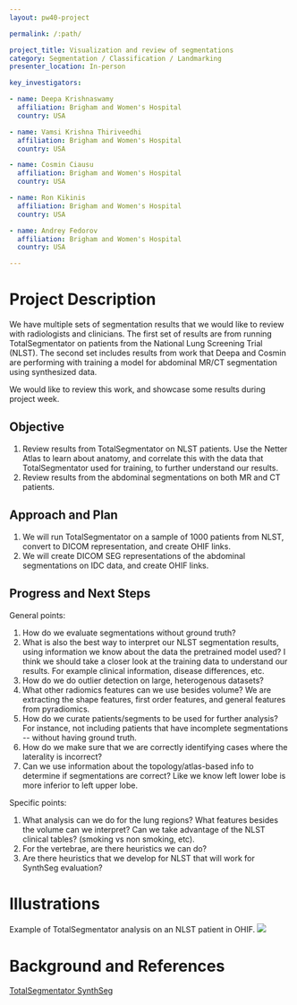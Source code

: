 ```yaml
---
layout: pw40-project

permalink: /:path/

project_title: Visualization and review of segmentations
category: Segmentation / Classification / Landmarking
presenter_location: In-person

key_investigators:

- name: Deepa Krishnaswamy
  affiliation: Brigham and Women's Hospital
  country: USA

- name: Vamsi Krishna Thiriveedhi
  affiliation: Brigham and Women's Hospital
  country: USA

- name: Cosmin Ciausu
  affiliation: Brigham and Women's Hospital
  country: USA

- name: Ron Kikinis
  affiliation: Brigham and Women's Hospital
  country: USA

- name: Andrey Fedorov
  affiliation: Brigham and Women's Hospital
  country: USA

---
```


# Project Description

<!-- Add a short paragraph describing the project. -->

We have multiple sets of segmentation results that we would like to review with radiologists and clinicians. The first set of results are from running TotalSegmentator on patients from the National Lung Screening Trial (NLST). The second set includes results from work that Deepa and Cosmin are performing with training a model for abdominal MR/CT segmentation using synthesized data.

We would like to review this work, and showcase some results during project week.

## Objective

<!-- Describe here WHAT you would like to achieve (what you will have as end result). -->

1.  Review results from TotalSegmentator on NLST patients. Use the Netter Atlas to learn about anatomy, and correlate this with the data that TotalSegmentator used for training, to further understand our results.
2.  Review results from the abdominal segmentations on both MR and CT patients.

## Approach and Plan

<!-- Describe here HOW you would like to achieve the objectives stated above. -->

1.  We will run TotalSegmentator on a sample of 1000 patients from NLST, convert to DICOM representation, and create OHIF links.
2.  We will create DICOM SEG representations of the abdominal segmentations on IDC data, and create OHIF links.

## Progress and Next Steps

<!-- Update this section as you make progress, describing of what you have ACTUALLY DONE.
     If there are specific steps that you could not complete then you can describe them here, too. -->

General points: 
1. How do we evaluate segmentations without ground truth?
2. What is also the best way to interpret our NLST segmentation results, using information we know about the data the pretrained model used? I think we should take a closer look at the training data to understand our results. For example clinical information, disease differences, etc.
3. How do we do outlier detection on large, heterogenous datasets?
4. What other radiomics features can we use besides volume? We are extracting the shape features, first order features, and general features from pyradiomics.
5. How do we curate patients/segments to be used for further analysis? For instance, not including patients that have incomplete segmentations -- without having ground truth. 
6. How do we make sure that we are correctly identifying cases where the laterality is incorrect?
7. Can we use information about the topology/atlas-based info to determine if segmentations are correct? Like we know left lower lobe is more inferior to left upper lobe. 
   
Specific points:  
1. What analysis can we do for the lung regions? What features besides the volume can we interpret? Can we take advantage of the NLST clinical tables? (smoking vs non smoking, etc).
2. For the vertebrae, are there heuristics we can do?
3. Are there heuristics that we develop for NLST that will work for SynthSeg evaluation?

# Illustrations

Example of TotalSegmentator analysis on an NLST patient in OHIF. 
![](https://github.com/NA-MIC/ProjectWeek/assets/59979551/604c7923-6f42-4865-8fe5-b18cd59231f6)

# Background and References

<!-- If you developed any software, include link to the source code repository.
     If possible, also add links to sample data, and to any relevant publications. -->

[TotalSegmentator ](https://github.com/wasserth/TotalSegmentator)
[SynthSeg](https://github.com/BBillot/SynthSeg)
